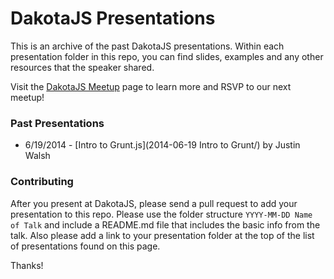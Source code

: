 # DakotaJS Presentations

This is an archive of the past DakotaJS presentations. Within each presentation folder in this repo, you can find slides, examples and any other resources that the speaker shared.

Visit the [DakotaJS Meetup](http://www.meetup.com/DakotaJS/) page to learn more and RSVP to our next meetup!

### Past Presentations

* 6/19/2014 - [Intro to Grunt.js](2014-06-19 Intro to Grunt/) by Justin Walsh

### Contributing

After you present at DakotaJS, please send a pull request to add your presentation to this repo. Please use the folder structure `YYYY-MM-DD Name of Talk` and include a README.md file that includes the basic info from the talk. Also please add a link to your presentation folder at the top of the list of presentations found on this page.

Thanks!